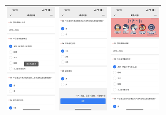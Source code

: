 | ![](images\1.jpg) | ![2](images\2.jpg) | ![3](images\3.png) |
| ----------------- | ------------------ | ------------------ |

